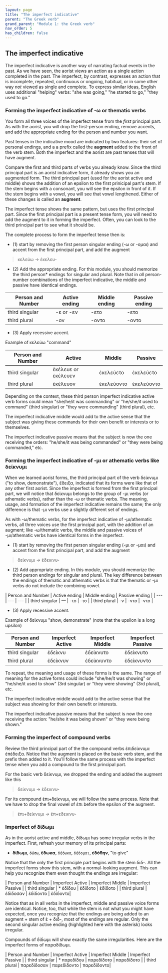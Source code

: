 ```yaml
---
layout: page
title: "The imperfect indicative"
parent: "The Greek verb"
grand_parent: "Module 1: the Greek verb"
nav_order: 5
has_children: false
---
```


## The imperfect indicative

The imperfect indicative is another way of narrating factual events in the past. 
As we have seen, the aorist views an action as a single action completed in the past. 
The imperfect, by contrast, expresses an action that is incomplete, repeated, continuous or ongoing, habitual, or in some other way *not* viewed as single and complete. To express similar ideas, English uses additional "helping" verbs: "she was going," "he started to go," "they used to go."


### Forming the imperfect indicative of -ω or thematic verbs

You form all three voices of the imperfect tense from the *first* principal part.  As with the aorist, you will drop the first-person ending, remove accents, and add the appropriate ending for the person and number you want. 

Past tenses in the indicative mood are indicated by two features: their set of personal endings, and a a prefix called the **augment** added to the front of the verb stem. Both the imperfect and the aorist are past tenses that will have augment. 

Compare the first and third parts of verbs you already know.  Since the third principal part is an aorist indicative form, it already shows you an augmented form.  The third principal part (used for the aorist active and middle) shows the addition of an epsilon to the first prinicipal part's stem. If the stem begins with a consonant, you will see the epsilon in front of it. If the stem begins with a vowel, you will see that vowel lengthened. Either of these changes is called an **augment**. 

The imperfect tense shows the same pattern, but uses the first principal part. Since the first principal part is a present tense form, you will need to add the augment to it in forming the imperfect.  Often, you can look to the third principal part to see what it should be. 

The complete process to form the imperfect tense then is:



- (1) start by removing the first person singular ending (-ω or -ομαι) and accent from the first principal part, and add the augment 

> κελεύω -> ἐκελευ-
>  
> 

- (2) Add the appropriate ending.  For this module, you should memorize the third person* endings for singular and plural. Note that in *all* person-number combinations of the imperfect indicative, the middle and passive have identical endings.

| Person and Number | Active ending | Middle ending | Passive ending |
| --- | --- | --- | --- |
| third singular |  -ε or -εν | -ετο | -ετο |
| third plural | -ον | -οντο | -οντο |


- (3) Apply recessive accent.  

Example of κελεύω "command"

| Person and Number | Active | Middle | Passive |
| --- | --- | --- | --- |
| third singular |  ἐκέλευε or ἐκέλευεν | ἐκελεύετο | ἐκελεύετο |
| third plural | ἐκέλευον | ἐκελεύοντο | ἐκελεύοντο |

Depending on the context, these third person imperfect indicative active verb forms could mean "she/he/it was commanding" or "he/she/it used to command" (third singular) or "they were commanding" (third plural), etc.

The imperfect indicative middle would add to the active sense that the subject was giving these commands for their own benefit or interests or to themselves.

The imperfect indicative passive means that the subject is now the one receiving the orders: "he/she/it was being commanded" or "they were being commanded," etc.



### Forming the imperfect indicative of -μι or athematic verbs like δείκνυμι 

When we learned aorist forms, the third principal part of the verb δείκνυμι ("to show, demonstrate"), ἔδειξα, indicated that its forms were like that of any other first aorist. Since the imperfect is formed from the first principal part, we will notice that δείκνυμι belongs to the group of -μι verbs (or athematic verbs), rather than the -ω or thematic verbs. The meaning, usage, and formation of the imperfect indicative remains the same; the only difference is that -μι verbs use a slightly different set of endings.

As with -ω/thematic verbs, for the imperfect indicative of -μι/athematic verbs, all three voices use the first principal part, with the addition of an augment;  like -ω/thematic verbs, the middle and passive voices of -μι/athematic verbs have identical forms in the imperfect.

- (1) start by removing the first person singular ending (-μι or -μαι) and accent from the first principal part, and add the augment 

> δείκνυμι  -> ἐδεικνυ-


- (2) Add appropriate ending.  In this module, you should memorize the third person endings for singular and plural. The key difference between the endings of thematic and athematic verbs is that the thematic or -μι verbs do not include the combining vowel.

| Person and Number | Active ending | Middle ending | Passive ending |
| --- | --- | --- |
| third singular |  — | -το | -το |
| third plural | -ν | -ντο | -ντο |


- (3) Apply recessive accent.  

Example of δείκνυμι "show, demonstrate" (note that the upsilon is a long upsilon)

| Person and Number | Imperfect Active  | Imperfect Middle  | Imperfect Passive  |
| --- | --- | --- | --- |
| third singular |  ἐδείκνυ  | ἐδείκνυτο  | ἐδείκνυτο |
| third plural | ἐδείκνυν  | ἐδείκνυντο  | ἐδείκνυντο |

To repeat, the meaning and usage of these forms is the same. The range of meaning for the active forms could include "she/he/it was showing" or "he/she/it used to show" (3rd singular) or "they were showing" (3rd plural), etc.

The imperfect indicative middle would add to the active sense that the subject was showing for their own benefit or interests.

The imperfect indicative passive means that the subject is now the one receiving the action: "he/she it was being shown" or "they were being shown."



### Forming the imperfect of compound verbs

Review the third principal part of the the compound verbs ἐπɩδείκνυμɩ:  ἐπέδεɩξɑ.  Notice that the augment is placed on the basic verb stem, and the prefix then added to it.  You'll follow the same process with the imperfect tense when you add a compound to the first principal part. 

For the basic verb δείκνυμι, we dropped the ending and added the augment like this

> δείκνυμι  -> ἐδεικνυ-

For its compound ἐπɩ+δείκνυμɩ, we will follow the same process. Note that we have to drop the final vowel of ἐπɩ before the epsilon of the augment.

> ἐπɩ+δείκνυμɩ  -> ἐπ+εδεικνυ-


### Imperfect of δίδωμι

As in the aorist active and middle, δίδωμι has some irregular verbs in the imperfect.  First, refresh your memory of its principal parts:


- **δίδωμι**, `δώσω`, **ἔδωκα**, `δέδωκα`, `δέδομαι`, **ἐδόθην**, "to give"

Notice that the only the first principle part begins with the stem διδ-. All the imperfect forms show this stem, with a normal-looking augment.  This can help you recognize them even thought the endings are irregular:


| Person and Number | Imperfect Active  | Imperfect Middle  | Imperfect Passive  |
| third singular |  *  ἐδίδου  | ἐδίδοτο  | ἐδίδοτο |
| third plural | ἐδίδοσαν  | ἐδίδοντο  | ἐδίδοντο|

Notice that as in all verbs in the imperfect,  middle and passive voice forms are identical.  Notice, too, that while the stem is not what you might have expected, once you recognize that the endings are being added to an augment + stem of ἐ + διδ-, most of the endings are regular.  Only the second singular active ending (highlighted here with the asterisk) looks irregular.

Compounds of δίδωμι will show exactly the same irregularities.  Here are the imperfect forms of παραδίδωμι. 


| Person and Number | Imperfect Active  | Imperfect Middle  | Imperfect Passive  |
| third singular |  *  παρεδίδου  | παρεδίδοτο  | παρεδίδοτο |
| third plural | παρεδίδοσαν  | παρεδίδοντο  | παρεδίδοντο|